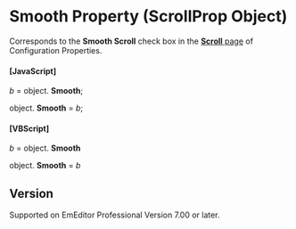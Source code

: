 # Smooth Property (ScrollProp Object)

Corresponds to the **Smooth Scroll** check box in the [**Scroll** page](../../dlg/properties/scroll/index) of Configuration Properties.

#### \[JavaScript\]

_b_ =
object. **Smooth**;

object. **Smooth** = _b_;

#### \[VBScript\]

_b_ =
object. **Smooth**

object. **Smooth** = _b_

## Version

Supported on EmEditor Professional Version 7.00 or later.